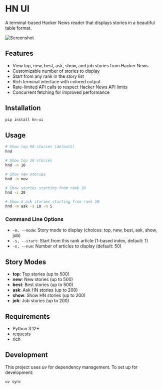 # HN UI

A terminal-based Hacker News reader that displays stories in a beautiful table format.

![Screenshot](screenshot.png)

## Features

- View top, new, best, ask, show, and job stories from Hacker News
- Customizable number of stories to display
- Start from any rank in the story list
- Rich terminal interface with colored output
- Rate-limited API calls to respect Hacker News API limits
- Concurrent fetching for improved performance

## Installation

```bash
pip install hn-ui
```

## Usage

```bash
# Show top 50 stories (default)
hnd

# Show top 10 stories
hnd -n 10

# Show new stories
hnd -m new

# Show stories starting from rank 20
hnd -s 20

# Show 5 ask stories starting from rank 10
hnd -m ask -s 10 -n 5
```

### Command Line Options

- `-m, --mode`: Story mode to display (choices: top, new, best, ask, show, job)
- `-s, --start`: Start from this rank article (1-based index, default: 1)
- `-n, --num`: Number of articles to display (default: 50)

## Story Modes

- **top**: Top stories (up to 500)
- **new**: New stories (up to 500)
- **best**: Best stories (up to 500)
- **ask**: Ask HN stories (up to 200)
- **show**: Show HN stories (up to 200)
- **job**: Job stories (up to 200)

## Requirements

- Python 3.12+
- requests
- rich

## Development

This project uses uv for dependency management. To set up for development:

```bash
uv sync
```

